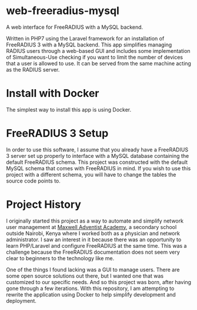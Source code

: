 # web-freeradius-mysql
A web interface for FreeRADIUS with a MySQL backend.

Written in PHP7 using the Laravel framework for an installation of FreeRADIUS 3 with a MySQL backend. This app simplifies managing RADIUS users through a web-based GUI and includes some implementation of Simultaneous-Use checking if you want to limit the number of devices that a user is allowed to use. It can be served from the same machine acting as the RADIUS server.

# Install with Docker
The simplest way to install this app is using Docker.

# FreeRADIUS 3 Setup
In order to use this software, I assume that you already have a FreeRADIUS 3 server set up properly to interface with a MySQL database containing the default FreeRADIUS schema. This project was constructed with the default MySQL schema that comes with FreeRADIUS in mind. If you wish to use this project with a different schema, you will have to change the tables the source code points to.

# Project History
I originally started this project as a way to automate and simplify network user management at <a href="www.maxwellsda.org">Maxwell Adventist Academy</a>, a secondary school outside Nairobi, Kenya where I worked both as a physician and network administrator. I saw an interest in it because there was an opportunity to learn PHP/Laravel and configure FreeRADIUS at the same time. This was a challenge because the FreeRADIUS documentation does not seem very clear to beginners to the technology like me.

One of the things I found lacking was a GUI to manage users. There are some open source solutions out there, but I wanted one that was customized to our specific needs. And so this project was born, after having gone through a few iterations. With this repository, I am attempting to rewrite the application using Docker to help simplify development and deployment.
